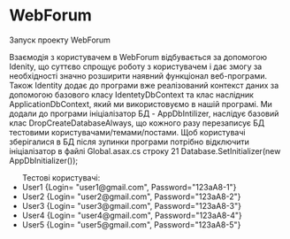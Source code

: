 # WebForum
Запуск проекту WebForum
<br/>
<p>Взаємодія з користувачем в WebForum відбувається за допомогою Idenity, що суттєво спрощує роботу з користувачем і дає змогу за необхідності значно розширити наявний функціонал веб-програми. Також Identity додає до програми вже реалізований контекст даних за допомогою базового класу IdentetyDbContext<T> та клас наслідник ApplicationDbContext, який ми використовуємо в нашій програмі. Ми додали до програми ініціалізатор БД - AppDbIntilizer, наслідує базовий клас DropCreateDatabaseAlways, що кожного разу перезаписує БД тестовими користувачами/темами/постами. Щоб користувачі зберігалися в БД після зупинки програми потрібно відключити ініціалізатор в файлі Global.asax.cs строку 21 Database.SetInitializer<ApplicationDbContext>(new AppDbInitializer());</p> 
<ul>Тестові користувачі:
  <li>User1 {Login= "user1@gmail.com", Password="123aA8-1"}</li>
<li>User2 {Login= "user2@gmail.com", Password="123aA8-2"}</li>
<li>User3 {Login= "user3@gmail.com", Password="123aA8-3"}</li>
<li>User4 {Login= "user4@gmail.com", Password="123aA8-4"}</li>
<li>User5 {Login= "user5@gmail.com", Password="123aA8-5"}</li>
  </ul>

